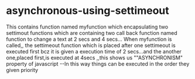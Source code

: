 # asynchronous-using-settimeout
This contains function named myfunction which encapsulating two settimout functions which are containing two call back function named function  to change a text at 2 secs and 4 secs...
When myfunction is called,, the settimeout function which is placed after one settimeout is executed first bcz it is given a execution time of 2 secs...and the another one,placed first,is executed at 4secs ,,this shows us ""ASYNCHRONISM" property of javascript
--In this way things can be executed in the order they given priority
